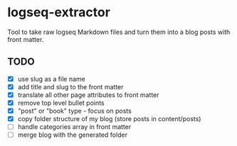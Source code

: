 # logseq-extractor

Tool to take raw logseq Markdown files and turn them into a blog posts with front matter.

## TODO

- [x] use slug as a file name
- [x] add title and slug to the front matter
- [x] translate all other page attributes to front matter
- [x] remove top level bullet points
- [x] "post" or "book" type - focus on posts
- [x] copy folder structure of my blog (store posts in content/posts)
- [ ] handle categories array in front matter
- [ ] merge blog with the generated folder